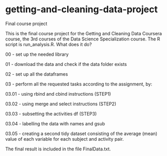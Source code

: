 # getting-and-cleaning-data-project
Final course project

This is the final course project for the Getting and Cleaning Data Coursera course, the 3rd courses of the Data Science Specialization course. 
The R script is run_analysis.R. What does it do? 


00 - set up the needed library

01 - download the data and check if the data folder exists

02 - set up all the dataframes

03 - perform all the requested tasks according to the assignment, by:
   
   03.01 - using rbind and cbind instructions (STEP1)
   
   03.02 - using merge and select instructions (STEP2)
   
   03.03 - subsetting the activities df (STEP3)
   
   03.04 - labelling the data with names and gsub
   
   03.05 - creating a second tidy dataset consisting of the average (mean) value of each variable for each subject and activity pair.


The final result is included in the file FinalData.txt.
